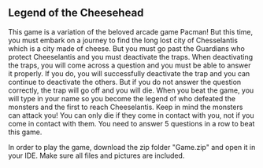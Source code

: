 Legend of the Cheesehead
------------

This game is a variation of the beloved arcade game Pacman! But this time, you must embark on a journey to find the long lost city of Chesselantis which is a city made of cheese. But you must go past the Guardians who protect Cheeselantis and you must deactivate the traps. When deactivating the traps, you will come across a question and you must be able to answer it properly. If you do, you will successfully deactivate the trap and you can continue to deactivate the others. But if you do not answer the question correctly, the trap
will go off and you will die. When you beat the game, you will type in your name so you become the legend of who defeated the monsters and the first to reach Cheeselantis. Keep in mind the monsters can attack you! You can only die if they come in contact with you, not if you come in contact with them. You need to answer 5 questions in a row to beat this game.

In order to play the game, download the zip folder "Game.zip" and open it in your IDE. Make sure all files and pictures are included.
